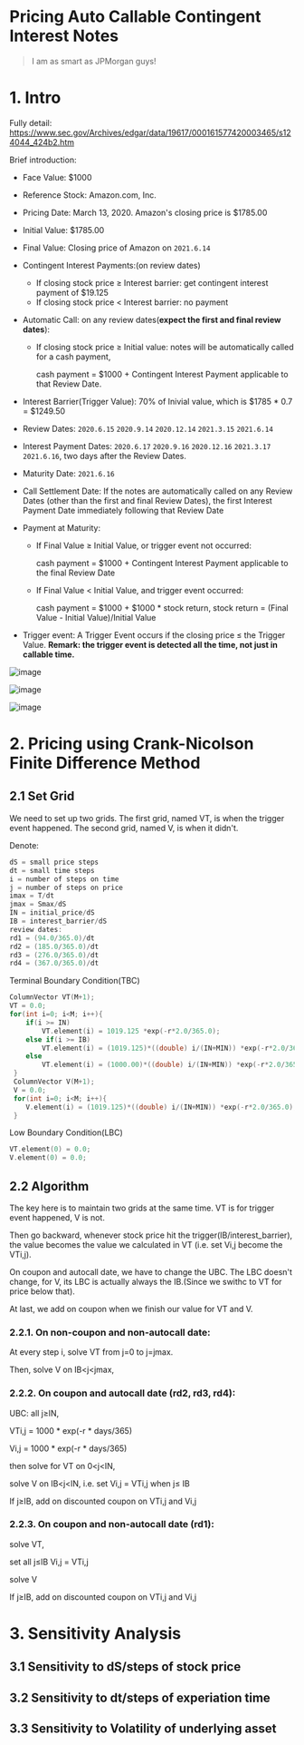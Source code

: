 Pricing Auto Callable Contingent Interest Notes
====

> I am as smart as JPMorgan guys!

# 1. Intro 

Fully detail: https://www.sec.gov/Archives/edgar/data/19617/000161577420003465/s124044_424b2.htm

Brief introduction:

* Face Value: $1000
* Reference Stock: Amazon.com, Inc.
* Pricing Date: March 13, 2020. Amazon's closing price is $1785.00
* Initial Value: $1785.00
* Final Value: Closing price of Amazon on `2021.6.14`
* Contingent Interest Payments:(on review dates)
  * If closing stock price ≥ Interest barrier: get contingent interest payment of $19.125
  * If closing stock price < Interest barrier: no payment
  
* Automatic Call: 
on any review dates(**expect the first and final review dates**):
  * If closing stock price ≥ Initial value: notes will be automatically called for a cash payment, 
  
    cash payment = $1000 + Contingent Interest Payment applicable to that Review Date.
* Interest Barrier(Trigger Value): 70% of Inivial value, which is $1785 * 0.7 = $1249.50
* Review Dates:           `2020.6.15` `2020.9.14` `2020.12.14` `2021.3.15` `2021.6.14`
* Interest Payment Dates:  `2020.6.17` `2020.9.16` `2020.12.16` `2021.3.17` `2021.6.16`, two days after the Review Dates.
* Maturity Date:          `2021.6.16`
* Call Settlement Date: If the notes are automatically called on any Review Dates (other than the first and final Review Dates), the first Interest Payment Date immediately following that Review Date

 
* Payment at Maturity: 
  * If Final Value ≥ Initial Value, or trigger event not occurred:
  
    cash payment = $1000 + Contingent Interest Payment applicable to the final Review Date
 
  * If Final Value < Initial Value, and trigger event occurred: 
    
    cash payment = $1000 + $1000 * stock return, stock return = (Final Value - Initial Value)/Initial Value

* Trigger event: A Trigger Event occurs if the closing price ≤ the Trigger Value. **Remark: the trigger event is detected all the time, not just in callable time.**


  
![image](https://github.com/jieqian2/Numerical-Methods-in-Finance/blob/master/IMG/figure1.png)

![image](https://github.com/jieqian2/Numerical-Methods-in-Finance/blob/master/IMG/figure2.png)

![image](https://github.com/jieqian2/Numerical-Methods-in-Finance/blob/master/IMG/figure3.png)


# 2. Pricing using Crank-Nicolson Finite Difference Method 

## 2.1 Set Grid


We need to set up two grids. The first grid, named VT, is when the trigger event happened. The second grid, named V, is when it didn't. 

Denote:
```cpp
dS = small price steps
dt = small time steps
i = number of steps on time
j = number of steps on price
imax = T/dt
jmax = Smax/dS
IN = initial_price/dS
IB = interest_barrier/dS
review dates:
rd1 = (94.0/365.0)/dt
rd2 = (185.0/365.0)/dt
rd3 = (276.0/365.0)/dt
rd4 = (367.0/365.0)/dt
```
Terminal Boundary Condition(TBC)
```cpp
ColumnVector VT(M+1);
VT = 0.0;
for(int i=0; i<M; i++){
    if(i >= IN)
        VT.element(i) = 1019.125 *exp(-r*2.0/365.0);
    else if(i >= IB)
        VT.element(i) = (1019.125)*((double) i/(IN+MIN)) *exp(-r*2.0/365.0);
    else
        VT.element(i) = (1000.00)*((double) i/(IN+MIN)) *exp(-r*2.0/365.0);    
 }
 ColumnVector V(M+1);
 V = 0.0;
 for(int i=0; i<M; i++){
    V.element(i) = (1019.125)*((double) i/(IN+MIN)) *exp(-r*2.0/365.0);
 }
```
Low Boundary Condition(LBC)
```cpp
VT.element(0) = 0.0;
V.element(0) = 0.0;
```



## 2.2 Algorithm

The key here is to maintain two grids at the same time. VT is for trigger event happened, V is not. 

Then go backward, whenever stock price hit the trigger(IB/interest_barrier), the value becomes the value we calculated in VT 
(i.e. set Vi,j become the VTi,j).

On coupon and autocall date, we have to change the UBC. The LBC doesn't change, for V, its LBC is actually always the IB.(Since we swithc to VT for price below that).

At last, we add on coupon when we finish our value for VT and V.


### 2.2.1. On non-coupon and non-autocall date:

At every step i, solve VT from j=0 to j=jmax.

Then, solve V on IB<j<jmax, 


### 2.2.2. On coupon and autocall date (rd2, rd3, rd4):

UBC: all j≥IN,

VTi,j = 1000 * exp(-r * days/365) 

Vi,j = 1000 * exp(-r * days/365) 

then solve for VT on 0<j<IN, 

solve V on IB<j<IN, i.e. set Vi,j = VTi,j when j≤ IB 

If j≥IB, add on discounted coupon on VTi,j and Vi,j


### 2.2.3. On coupon and non-autocall date (rd1):

solve VT,

set all j≤IB  Vi,j = VTi,j

solve V

If j≥IB, add on discounted coupon on VTi,j and Vi,j


# 3. Sensitivity Analysis

## 3.1 Sensitivity to dS/steps of stock price

## 3.2 Sensitivity to dt/steps of experiation time

## 3.3 Sensitivity to Volatility of underlying asset 






